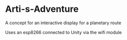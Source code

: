 # Arti-s-Adventure

A concept for an interactive display for a planetary route

Uses an esp8266 connected to Unity via the wifi module
